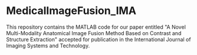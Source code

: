 # MedicalImageFusion_IMA
This repository contains the MATLAB code for our paper entitled "A Novel Multi-Modality Anatomical Image Fusion Method Based on Contrast and Structure Extraction" accepted for publication in the International Journal of Imaging Systems and Technology.
